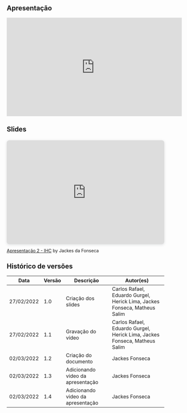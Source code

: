 ## Apresentação

<center>
<iframe width="560" height="315" src="https://www.youtube.com/embed/3rCXoWq6BoM" title="YouTube video player" frameborder="0" allow="accelerometer; autoplay; clipboard-write; encrypted-media; gyroscope; picture-in-picture" allowfullscreen></iframe>
</center>


## Slides

<div style="position: relative; width: 100%; height: 0; padding-top: 56.2500%;
 padding-bottom: 48px; box-shadow: 0 2px 8px 0 rgba(63,69,81,0.16); margin-top: 1.6em; margin-bottom: 0.9em; overflow: hidden;
 border-radius: 8px; will-change: transform;">
  <iframe loading="lazy" style="position: absolute; width: 100%; height: 100%; top: 0; left: 0; border: none; padding: 0;margin: 0;"
    src="https:&#x2F;&#x2F;www.canva.com&#x2F;design&#x2F;DAE5YeEsdrY&#x2F;view?embed" allowfullscreen="allowfullscreen" allow="fullscreen">
  </iframe>
</div>
<a href="https:&#x2F;&#x2F;www.canva.com&#x2F;design&#x2F;DAE5YeEsdrY&#x2F;view?utm_content=DAE5YeEsdrY&amp;utm_campaign=designshare&amp;utm_medium=embeds&amp;utm_source=link" target="_blank" rel="noopener">Apresentação 2 - IHC</a> by Jackes da Fonseca



<p></p>

## Histórico de versões
|    Data    | Versão | Descrição  |          Autor(es)           |
|------------|--------|------------|------------------------------|
| 27/02/2022 |  1.0   | Criação dos slides | Carlos Rafael, Eduardo Gurgel, Herick Lima, Jackes Fonseca, Matheus Salim | 
| 27/02/2022 |  1.1   | Gravação do vídeo | Carlos Rafael, Eduardo Gurgel, Herick Lima, Jackes Fonseca, Matheus Salim |
| 02/03/2022 |  1.2   | Criação do documento | Jackes Fonseca |
| 02/03/2022 |  1.3   | Adicionando video da apresentação | Jackes Fonseca |
| 02/03/2022 |  1.4   | Adicionando video da apresentação | Jackes Fonseca | 